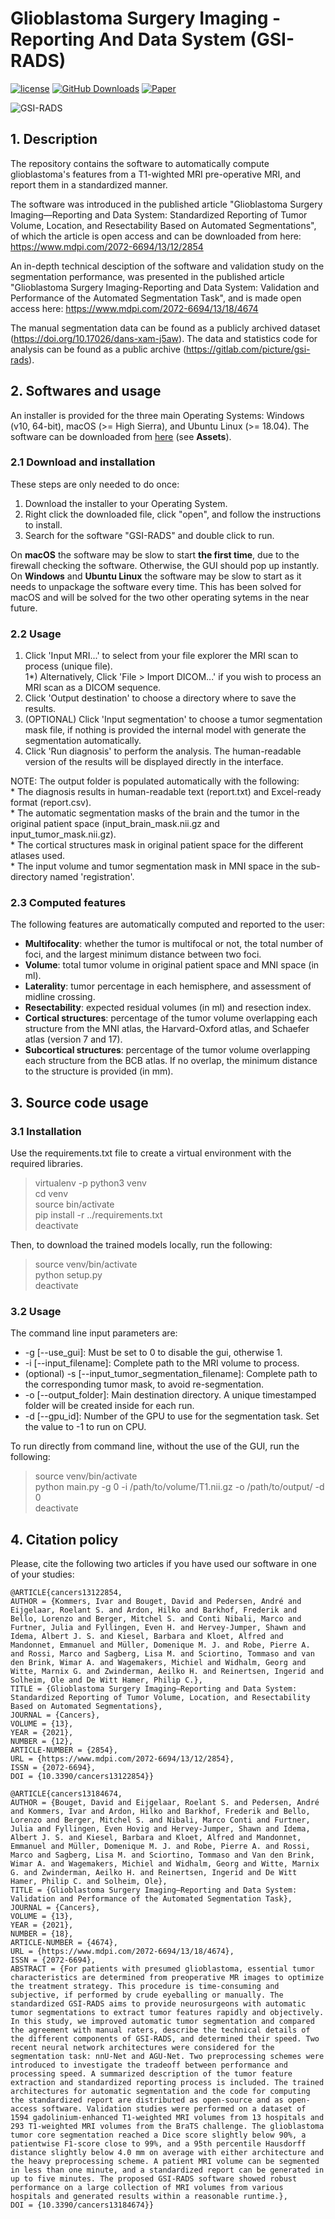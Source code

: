 # Glioblastoma Surgery Imaging - Reporting And Data System (GSI-RADS)

[![license](https://img.shields.io/github/license/DAVFoundation/captain-n3m0.svg?style=flat-square)](https://github.com/DAVFoundation/captain-n3m0/blob/master/LICENSE)
[![GitHub Downloads](https://img.shields.io/github/downloads/SINTEFMedtek/GSI-RADS/total?label=GitHub%20downloads&logo=github)](https://github.com/SINTEFMedtek/GSI-RADS/releases)
[![Paper](https://zenodo.org/badge/DOI/10.1038/s41598-017-17204-5.svg)](https://doi.org/10.3390/cancers13122854)

![GSI-RADS](images/GSI-RADS_illustration.png)

## 1. Description
The repository contains the software to automatically compute glioblastoma's features from a T1-wighted MRI pre-operative MRI,
and report them in a standardized manner.

The software was introduced in the published article "Glioblastoma Surgery Imaging—Reporting and Data System: Standardized Reporting of Tumor Volume, Location, and Resectability Based on Automated Segmentations", of which the article is open access and can be downloaded from here: https://www.mdpi.com/2072-6694/13/12/2854

An in-depth technical desciption of the software and validation study on the segmentation performance, was presented in the published article "Glioblastoma Surgery Imaging-Reporting and Data System: Validation and Performance of the Automated Segmentation Task", and is made open access here: https://www.mdpi.com/2072-6694/13/18/4674

The manual segmentation data can be found as a publicly archived dataset (https://doi.org/10.17026/dans-xam-j5aw). The data and statistics code for analysis can be found as a public archive (https://gitlab.com/picture/gsi-rads).

## 2. Softwares and usage
An installer is provided for the three main Operating Systems: Windows (v10, 64-bit), macOS (>= High Sierra), and Ubuntu Linux (>= 18.04).
The software can be downloaded from [here](https://github.com/SINTEFMedtek/GSI-RADS/releases) (see **Assets**). 

### 2.1 Download and installation
These steps are only needed to do once:
1) Download the installer to your Operating System.
2) Right click the downloaded file, click "open", and follow the instructions to install.
3) Search for the software "GSI-RADS" and double click to run.

On **macOS** the software may be slow to start **the first time**, due to the firewall checking the software. Otherwise, the GUI should pop up instantly.
On **Windows** and **Ubuntu Linux** the software may be slow to start as it needs to unpackage the software every time. This has been solved for macOS and will be solved for the two other operating sytems in the near future.

### 2.2 Usage  
  1) Click 'Input MRI...' to select from your file explorer the MRI scan to process (unique file).  
  1*) Alternatively, Click 'File > Import DICOM...' if you wish to process an MRI scan as a DICOM sequence.  
  2) Click 'Output destination' to choose a directory where to save the results.  
  3) (OPTIONAL) Click 'Input segmentation' to choose a tumor segmentation mask file, if nothing is provided the internal model with generate the segmentation automatically.  
  4) Click 'Run diagnosis' to perform the analysis. The human-readable version of the results will be displayed directly in the interface.  
  
  NOTE: The output folder is populated automatically with the following:  
       * The diagnosis results in human-readable text (report.txt) and Excel-ready format (report.csv).  
       * The automatic segmentation masks of the brain and the tumor in the original patient space (input_brain_mask.nii.gz and input_tumor_mask.nii.gz).  
       * The cortical structures mask in original patient space for the different atlases used.  
       * The input volume and tumor segmentation mask in MNI space in the sub-directory named \'registration\'.  

### 2.3 Computed features  
The following features are automatically computed and reported to the user:
- **Multifocality**: whether the tumor is multifocal or not, the total number of foci, and the largest minimum distance between two foci.  
- **Volume**: total tumor volume in original patient space and MNI space (in ml).  
- **Laterality**: tumor percentage in each hemisphere, and assessment of midline crossing.  
- **Resectability**: expected residual volumes (in ml) and resection index.  
- **Cortical structures**: percentage of the tumor volume overlapping each structure from the MNI atlas, the Harvard-Oxford atlas, and Schaefer atlas (version 7 and 17).  
- **Subcortical structures**: percentage of the tumor volume overlapping each structure from the BCB atlas. If no overlap, the minimum distance to the structure is provided (in mm).  

## 3. Source code usage

### 3.1 Installation
Use the requirements.txt file to create a virtual environment with the required libraries.
> virtualenv -p python3 venv  
> cd venv    
> source bin/activate  
> pip install -r ../requirements.txt  
> deactivate  

Then, to download the trained models locally, run the following:
> source venv/bin/activate  
> python setup.py  
> deactivate  

### 3.2 Usage
The command line input parameters are:
* -g [--use_gui]: Must be set to 0 to disable the gui, otherwise 1.
* -i [--input_filename]: Complete path to the MRI volume to process.
* (optional) -s [--input_tumor_segmentation_filename]: Complete path to the corresponding tumor mask, to avoid re-segmentation.
* -o [--output_folder]: Main destination directory. A unique timestamped folder will be created inside for each run.
* -d [--gpu_id]: Number of the GPU to use for the segmentation task. Set the value to -1 to run on CPU.

To run directly from command line, without the use of the GUI, run the following:
> source venv/bin/activate  
> python main.py -g 0 -i /path/to/volume/T1.nii.gz -o /path/to/output/ -d 0  
> deactivate

## 4. Citation policy
Please, cite the following two articles if you have used our software in one of your studies:
```
@ARTICLE{cancers13122854,
AUTHOR = {Kommers, Ivar and Bouget, David and Pedersen, André and Eijgelaar, Roelant S. and Ardon, Hilko and Barkhof, Frederik and Bello, Lorenzo and Berger, Mitchel S. and Conti Nibali, Marco and Furtner, Julia and Fyllingen, Even H. and Hervey-Jumper, Shawn and Idema, Albert J. S. and Kiesel, Barbara and Kloet, Alfred and Mandonnet, Emmanuel and Müller, Domenique M. J. and Robe, Pierre A. and Rossi, Marco and Sagberg, Lisa M. and Sciortino, Tommaso and van den Brink, Wimar A. and Wagemakers, Michiel and Widhalm, Georg and Witte, Marnix G. and Zwinderman, Aeilko H. and Reinertsen, Ingerid and Solheim, Ole and De Witt Hamer, Philip C.},
TITLE = {Glioblastoma Surgery Imaging—Reporting and Data System: Standardized Reporting of Tumor Volume, Location, and Resectability Based on Automated Segmentations},
JOURNAL = {Cancers},
VOLUME = {13},
YEAR = {2021},
NUMBER = {12},
ARTICLE-NUMBER = {2854},
URL = {https://www.mdpi.com/2072-6694/13/12/2854},
ISSN = {2072-6694},
DOI = {10.3390/cancers13122854}}
```

```
@ARTICLE{cancers13184674,
AUTHOR = {Bouget, David and Eijgelaar, Roelant S. and Pedersen, André and Kommers, Ivar and Ardon, Hilko and Barkhof, Frederik and Bello, Lorenzo and Berger, Mitchel S. and Nibali, Marco Conti and Furtner, Julia and Fyllingen, Even Hovig and Hervey-Jumper, Shawn and Idema, Albert J. S. and Kiesel, Barbara and Kloet, Alfred and Mandonnet, Emmanuel and Müller, Domenique M. J. and Robe, Pierre A. and Rossi, Marco and Sagberg, Lisa M. and Sciortino, Tommaso and Van den Brink, Wimar A. and Wagemakers, Michiel and Widhalm, Georg and Witte, Marnix G. and Zwinderman, Aeilko H. and Reinertsen, Ingerid and De Witt Hamer, Philip C. and Solheim, Ole},
TITLE = {Glioblastoma Surgery Imaging–Reporting and Data System: Validation and Performance of the Automated Segmentation Task},
JOURNAL = {Cancers},
VOLUME = {13},
YEAR = {2021},
NUMBER = {18},
ARTICLE-NUMBER = {4674},
URL = {https://www.mdpi.com/2072-6694/13/18/4674},
ISSN = {2072-6694},
ABSTRACT = {For patients with presumed glioblastoma, essential tumor characteristics are determined from preoperative MR images to optimize the treatment strategy. This procedure is time-consuming and subjective, if performed by crude eyeballing or manually. The standardized GSI-RADS aims to provide neurosurgeons with automatic tumor segmentations to extract tumor features rapidly and objectively. In this study, we improved automatic tumor segmentation and compared the agreement with manual raters, describe the technical details of the different components of GSI-RADS, and determined their speed. Two recent neural network architectures were considered for the segmentation task: nnU-Net and AGU-Net. Two preprocessing schemes were introduced to investigate the tradeoff between performance and processing speed. A summarized description of the tumor feature extraction and standardized reporting process is included. The trained architectures for automatic segmentation and the code for computing the standardized report are distributed as open-source and as open-access software. Validation studies were performed on a dataset of 1594 gadolinium-enhanced T1-weighted MRI volumes from 13 hospitals and 293 T1-weighted MRI volumes from the BraTS challenge. The glioblastoma tumor core segmentation reached a Dice score slightly below 90%, a patientwise F1-score close to 99%, and a 95th percentile Hausdorff distance slightly below 4.0 mm on average with either architecture and the heavy preprocessing scheme. A patient MRI volume can be segmented in less than one minute, and a standardized report can be generated in up to five minutes. The proposed GSI-RADS software showed robust performance on a large collection of MRI volumes from various hospitals and generated results within a reasonable runtime.},
DOI = {10.3390/cancers13184674}}
```


